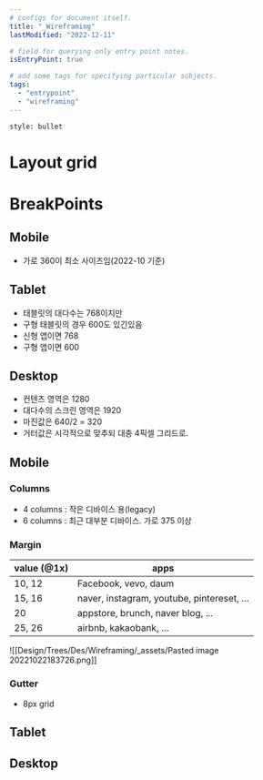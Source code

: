 ```yaml
---
# configs for document itself.
title: "_Wireframing"
lastModified: "2022-12-11"

# field for querying only entry point notes.
isEntryPoint: true

# add some tags for specifying particular subjects.
tags:
  - "entrypoint"
  - "wireframing"
---
```

```toc
style: bullet
```

# Layout grid
# BreakPoints
## Mobile
- 가로 360이 최소 사이즈임(2022-10 기준)
## Tablet
- 태블릿의 대다수는 768이지만
- 구형 태블릿의 경우 600도 있긴있음
- 신형 앱이면 768
- 구형 앱이면 600

## Desktop
- 컨텐츠 영역은 1280
- 대다수의 스크린 영역은 1920
- 마진값은 640/2 = 320
- 거터값은 시각적으로 맞추되 대충 4픽셀 그리드로.

## Mobile

### Columns
- 4 columns : 작은 디바이스 용(legacy)
- 6 columns : 최근 대부분 디바이스. 가로 375 이상

### Margin
| value (@1x) | apps                                       |
| ----------- | ------------------------------------------ |
| 10, 12      | Facebook, vevo, daum                       |
| 15, 16      | naver, instagram, youtube, pintereset, ... |
| 20          | appstore, brunch, naver blog, ...          |
| 25, 26      | airbnb, kakaobank, ...                                           |
![[Design/Trees/Des/Wireframing/_assets/Pasted image 20221022183726.png]]
### Gutter
- 8px grid

## Tablet
## Desktop